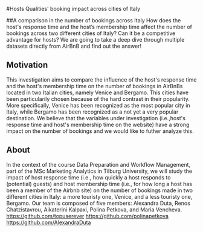 #Hosts Qualities' booking impact across cities of Italy

##A comparison in the number of bookings across Italy
How does the host's response time and the host’s membership time affect the number of bookings across two different cities of Italy? Can it be a competitive advantage for hosts?
We are going to take a deep dive through multiple datasets directly from AirBnB and find out the answer!  

## Motivation
This investigation aims to compare the influence of the host's response time and the host's membership time on the number of bookings in AirBnBs located in two Italian cities, namely Venice and Bergamo. This cities have been particularily chosen because of the hard contrast in their popularity. More specifically, Venice has been recognized as the most popular city in Italy, while Bergamo has been recognized as a not yet a very popular destination. We believe that the variables under investigation (i.e.,host's response time and host's membership time on the website) have a strong impact on the number of bookings and we would like to futher analyze this.

## About
In the context of the course Data Preparation and Workflow Management, part of the MSc Marketing Analytics in Tilburg University, we will study the impact of host response time (i.e., how quickly a host responds to (potential) guests) and host membership time (i.e., for how long a host has been a member of the Airbnb site) on the number of bookings made in two different cities in Italy: a more touristy one, Venice, and a less touristy one, Bergamo. Our team is composed of five members: Alexandra Duta, Renos Chatzistavrou, Aikaterini Kalpaxi, Polina Petkova, and Maria Vencheva.
https://github.com/topuserever
https://github.com/polinapetkova
https://github.com/AlexandraDuta


